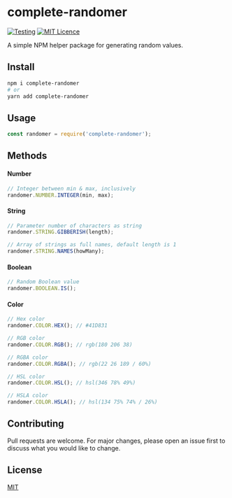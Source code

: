 # complete-randomer

[![Testing](https://github.com/MilosPaunovic/complete-randomer/actions/workflows/testing.yml/badge.svg)](https://github.com/MilosPaunovic/complete-randomer/actions/workflows/testing.yml) [![MIT Licence](https://badges.frapsoft.com/os/mit/mit.svg?v=103)](https://github.com/MilosPaunovic/complete-randomer/blob/develop/LICENSE)

A simple NPM helper package for generating random values.

## Install

```bash
npm i complete-randomer
# or
yarn add complete-randomer
```

## Usage

```js
const randomer = require('complete-randomer');
```

## Methods

#### Number

```js
// Integer between min & max, inclusively
randomer.NUMBER.INTEGER(min, max);
```

#### String

```js
// Parameter number of characters as string
randomer.STRING.GIBBERISH(length);

// Array of strings as full names, default length is 1
randomer.STRING.NAMES(howMany);
```

#### Boolean

```js
// Random Boolean value
randomer.BOOLEAN.IS();
```

#### Color
```js
// Hex color
randomer.COLOR.HEX(); // #41D831

// RGB color
randomer.COLOR.RGB(); // rgb(180 206 38)

// RGBA color
randomer.COLOR.RGBA(); // rgb(22 26 189 / 60%)

// HSL color
randomer.COLOR.HSL(); // hsl(346 78% 49%)

// HSLA color
randomer.COLOR.HSLA(); // hsl(134 75% 74% / 26%)
```

## Contributing

Pull requests are welcome. For major changes, please open an issue first to discuss what you would like to change.

## License

[MIT](https://raw.githubusercontent.com/MilosPaunovic/complete-randomer/main/LICENSE/)
